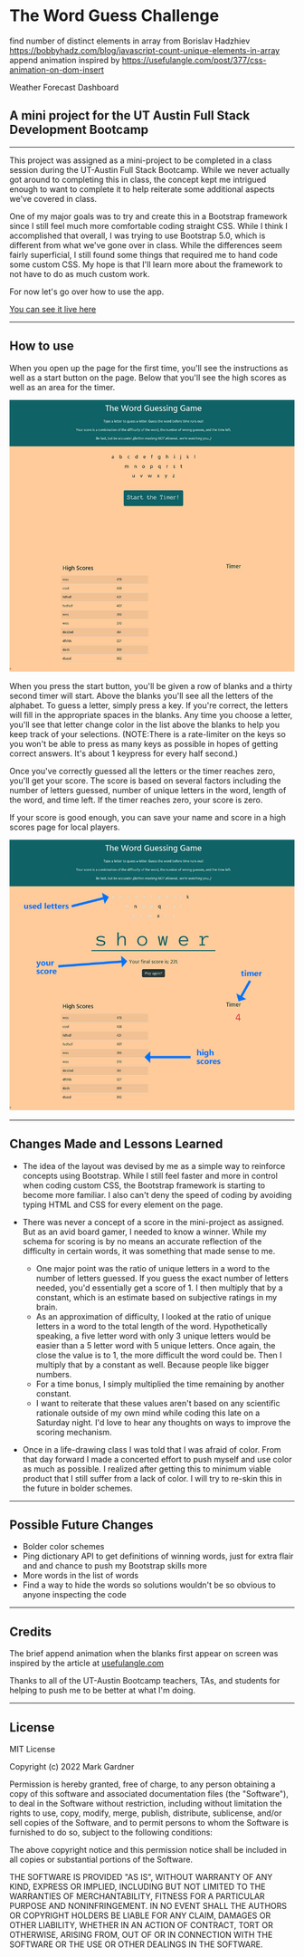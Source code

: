 # The Word Guess Challenge


find number of distinct elements in array from Borislav Hadzhiev  https://bobbyhadz.com/blog/javascript-count-unique-elements-in-array
append animation inspired by https://usefulangle.com/post/377/css-animation-on-dom-insert

 Weather Forecast Dashboard


## A mini project for the UT Austin Full Stack Development Bootcamp


___


This project was assigned as a mini-project to be completed in a class session during the UT-Austin Full Stack Bootcamp. While we never actually got around to completing this in class, the concept kept me intrigued enough to want to complete it to help reiterate some additional aspects we've covered in class.

One of my major goals was to try and create this in a Bootstrap framework since I still feel much more comfortable coding straight CSS. While I think I accomplished that overall, I was trying to use Bootstrap 5.0, which is different from what we've gone over in class. While the differences seem fairly superficial, I still found some things that required me to hand code some custom CSS. My hope is that I'll learn more about the framework to not have to do as much custom work.

For now let's go over how to use the app.

[You can see it live here](https://markgatx.github.io/Weather-Dashboard-Full-Stack-Bootcamp/)


___



## How to use

When you open up the page for the first time, you'll see the instructions as well as a start button on the page. Below that you'll see the high scores as well as an area for the timer.

![Guess Game Screenshot](./assets/images/word_guess_game_screenshot.jpg)


When you press the start button, you'll be given a row of blanks and a thirty second timer will start. Above the blanks you'll see all the letters of the alphabet. To guess a letter, simply press a key. If you're correct, the letters will fill in the appropriate spaces in the blanks. Any time you choose a letter, you'll see that letter change color in the list above the blanks to help you keep track of your selections. (NOTE:There is a rate-limiter on the keys so you won't be able to press as many keys as possible in hopes of getting correct answers. It's about 1 keypress for every half second.)

Once you've correctly guessed all the letters or the timer reaches zero, you'll get your score. The score is based on several factors including the number of letters guessed, number of unique letters in the word, length of the word, and time left. If the timer reaches zero, your score is zero.

If your score is good enough, you can save your name and score in a high scores page for local players.

![Guess Game Screenshot with sections labelled](./assets/images/word_guess_game_screenshot_labelled.jpg)

___


## Changes Made and Lessons Learned

- The idea of the layout was devised by me as a simple way to reinforce concepts using Bootstrap. While I still feel faster and more in control when coding custom CSS, the Bootstrap framework is starting to become more familiar. I also can't deny the speed of coding by avoiding typing HTML and CSS for every element on the page.

- There was never a concept of a score in the mini-project as assigned. But as an avid board gamer, I needed to know a winner. While my schema for scoring is by no means an accurate reflection of the difficulty in certain words, it was something that made sense to me. 
    - One major point was the ratio of unique letters in a word to the number of letters guessed. If you guess the exact number of letters needed, you'd essentially get a score of 1. I then multiply that by a constant, which is an estimate based on subjective ratings in my brain.
    - As an approximation of difficulty, I looked at the ratio of unique letters in a word to the total length of the word. Hypothetically speaking, a five letter word with only 3 unique letters would be easier than a 5 letter word with 5 unique letters. Once again, the close the value is to 1, the more difficult the word could be. Then I multiply that by a constant as well. Because people like bigger numbers.
    - For a time bonus, I simply multiplied the time remaining by another constant.
    - I want to reiterate that these values aren't based on any scientific rationale outside of my own mind while coding this late on a Saturday night. I'd love to hear any thoughts on ways to improve the scoring mechanism.

 - Once in a life-drawing class I was told that I was afraid of color. From that day forward I made a concerted effort to push myself and use color as much as possible. I realized after getting this to minimum viable product that I still suffer from a lack of color. I will try to re-skin this in the future in bolder schemes.

 

___



## Possible Future Changes

- Bolder color schemes
- Ping dictionary API to get definitions of winning words, just for extra flair and and chance to push my Bootstrap skills more
- More words in the list of words
- Find a way to hide the words so solutions wouldn't be so obvious to anyone inspecting the code



___



## Credits


The brief append animation when the blanks first appear on screen was inspired by the article at [usefulangle.com](https://usefulangle.com/post/377/css-animation-on-dom-insert)

Thanks to all of the UT-Austin Bootcamp teachers, TAs, and students for helping to push me to be better at what I'm doing.

___



## License

MIT License

Copyright (c) 2022 Mark Gardner

Permission is hereby granted, free of charge, to any person obtaining a copy
of this software and associated documentation files (the "Software"), to deal
in the Software without restriction, including without limitation the rights
to use, copy, modify, merge, publish, distribute, sublicense, and/or sell
copies of the Software, and to permit persons to whom the Software is
furnished to do so, subject to the following conditions:

The above copyright notice and this permission notice shall be included in all
copies or substantial portions of the Software.

THE SOFTWARE IS PROVIDED "AS IS", WITHOUT WARRANTY OF ANY KIND, EXPRESS OR
IMPLIED, INCLUDING BUT NOT LIMITED TO THE WARRANTIES OF MERCHANTABILITY,
FITNESS FOR A PARTICULAR PURPOSE AND NONINFRINGEMENT. IN NO EVENT SHALL THE
AUTHORS OR COPYRIGHT HOLDERS BE LIABLE FOR ANY CLAIM, DAMAGES OR OTHER
LIABILITY, WHETHER IN AN ACTION OF CONTRACT, TORT OR OTHERWISE, ARISING FROM,
OUT OF OR IN CONNECTION WITH THE SOFTWARE OR THE USE OR OTHER DEALINGS IN THE
SOFTWARE.